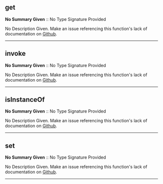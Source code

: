 
## get

__No Summary Given__ :: No Type Signature Provided



No Description Given. Make an issue referencing this function's lack of
                documentation on <a href="https://github.com/joseph-walker/vector">Github</a>.



---

## invoke

__No Summary Given__ :: No Type Signature Provided



No Description Given. Make an issue referencing this function's lack of
                documentation on <a href="https://github.com/joseph-walker/vector">Github</a>.



---

## isInstanceOf

__No Summary Given__ :: No Type Signature Provided



No Description Given. Make an issue referencing this function's lack of
                documentation on <a href="https://github.com/joseph-walker/vector">Github</a>.



---

## set

__No Summary Given__ :: No Type Signature Provided



No Description Given. Make an issue referencing this function's lack of
                documentation on <a href="https://github.com/joseph-walker/vector">Github</a>.



---
